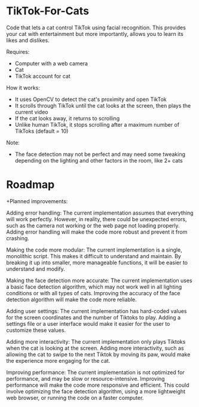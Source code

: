 # TikTok-For-Cats
Code that lets a cat control TikTok using facial recognition. This provides your cat with entertainment but more importantly, allows you to learn its likes and dislikes.

Requires:
- Computer with a web camera
- Cat
- TikTok account for cat

How it works:
- It uses OpenCV to detect the cat's proximity and open TikTok
- It scrolls through TikTok until the cat looks at the screen, then plays the current video
- If the cat looks away, it returns to scrolling
- Unlike human TikTok, it stops scrolling after a maximum number of TikToks (default = 10)

Note:
- The face detection may not be perfect and may need some tweaking depending on the lighting and other factors in the room, like 2+ cats

# Roadmap
+Planned improvements:

Adding error handling: The current implementation assumes that everything will work perfectly. However, in reality, there could be unexpected errors, such as the camera not working or the web page not loading properly. Adding error handling will make the code more robust and prevent it from crashing.

Making the code more modular: The current implementation is a single, monolithic script. This makes it difficult to understand and maintain. By breaking it up into smaller, more manageable functions, it will be easier to understand and modify.

Making the face detection more accurate: The current implementation uses a basic face detection algorithm, which may not work well in all lighting conditions or with all types of cats. Improving the accuracy of the face detection algorithm will make the code more reliable.

Adding user settings: The current implementation has hard-coded values for the screen coordinates and the number of Tiktoks to play. Adding a settings file or a user interface would make it easier for the user to customize these values.

Adding more interactivity: The current implementation only plays Tiktoks when the cat is looking at the screen. Adding more interactivity, such as allowing the cat to swipe to the next Tiktok by moving its paw, would make the experience more engaging for the cat.

Improving performance: The current implementation is not optimized for performance, and may be slow or resource-intensive. Improving performance will make the code more responsive and efficient. This could involve optimizing the face detection algorithm, using a more lightweight web browser, or running the code on a faster computer.




